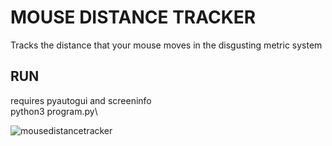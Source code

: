 # MOUSE DISTANCE TRACKER
Tracks the distance that your mouse moves in the disgusting metric system

## RUN
requires pyautogui and screeninfo\
python3 program.py\

![mousedistancetracker](https://github.com/user-attachments/assets/e4013099-f075-4b34-a322-fac0c334b520)
